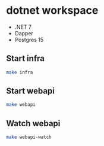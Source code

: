 # dotnet workspace

- .NET 7
- Dapper
- Postgres 15

## Start infra

```bash
make infra
```

## Start webapi

```bash
make webapi
```

## Watch webapi

```bash
make webapi-watch
```
